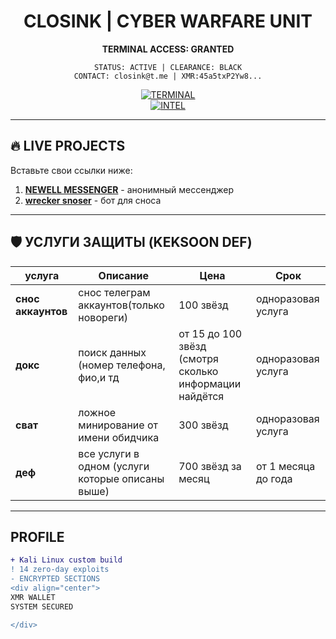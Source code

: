 <div align="center">

# CLOSINK | CYBER WARFARE UNIT
**TERMINAL ACCESS: GRANTED**  

`STATUS: ACTIVE | CLEARANCE: BLACK`  
`CONTACT: closink@t.me | XMR:45a5txP2Yw8...`  

[![TERMINAL](https://img.shields.io/badge/ACCESS-RED)](https://t.me/closink)  
[![INTEL](https://img.shields.io/badge/FEED-GREEN)](https://t.me/+bNP53gq3IvI5MDcy)  

</div>

---

## 🔥 LIVE PROJECTS
Вставьте свои ссылки ниже:

1. **[NEWELL MESSENGER]((https://t.me/+bNP53gq3IvI5MDcy))** - анонимный мессенджер  
2. **[wrecker snoser]((https://t.me/wrecker_snoserbot))** - бот для сноса

---

## 🛡 УСЛУГИ ЗАЩИТЫ (KEKSOON DEF)
услуга | Описание | Цена | Срок
-------|----------|------|-----
**снос аккаунтов** | снос телеграм аккаунтов(только новореги) | 100 звёзд | одноразовая услуга
**докс** | поиск данных (номер телефона, фио,и тд | от 15 до 100 звёзд (смотря сколько информации найдётся | одноразовая услуга
**сват** | ложное минирование от имени обидчика | 300 звёзд | одноразовая услуга
**деф** | все услуги в одном  (услуги которые описаны выше)|700 звёзд за месяц|от 1 месяца до года 

---

## PROFILE
```diff
+ Kali Linux custom build
! 14 zero-day exploits
- ENCRYPTED SECTIONS
<div align="center">
XMR WALLET
SYSTEM SECURED

</div>
